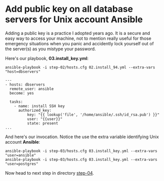 Add public key on all database servers for Unix account Ansible
================

Adding a public key is a practice I adopted years ago. It is a secure and easy way to access your machine, not to mention really useful for those emergency situations when you panic and accidently lock yourself out of the server(s) as you mistype your password.

Here's our playbook, **03.install\_key.yml**:

	ansible-playbook -i step-02/hosts.cfg 02.install_94.yml --extra-vars "host=dbservers"

``` ansible
---
- hosts: dbservers
  remote_user: ansible
  become: yes
 
  tasks:
    - name: install SSH key
      authorized_key:
	      key: "{{ lookup('file', '/home/ansible/.ssh/id_rsa.pub') }}"
	      user: "{{user}}"
	      state: present
...
```
And here's our invocation. Notice the use the extra variable identifying Unix account **Ansible**:

	ansible-playbook -i step-03/hosts.cfg 03.install_key.yml --extra-vars "user=ansible"
	ansible-playbook -i step-03/hosts.cfg 03.install_key.yml --extra-vars "user=postgres"

Now head to next step in directory [step-04](https://github.com/4orbit/ansible-PG-tuto/tree/master/step-04).
